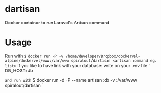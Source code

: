 # dartisan
Docker container to run Laravel's Artisan command

# Usage
Run with
`
$ docker run -P -v /home/developer/Dropbox/dockervel-alpine/dockervel/www:/var/www spiralout/dartisan <artisan command eg. list>
`
If you like to have link with your database:
write on your .env file 
`
DB_HOST=db

`
and run with
`
$ docker run -d -P --name artisan <Your DB container name>:db -v <Your Artisan Folder>:/var/www spiralout/dartisan <artisan command eg. make:auth>
`

